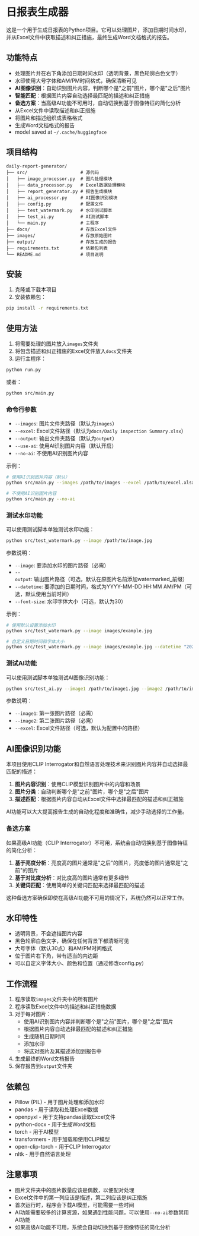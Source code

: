 # 日报表生成器

这是一个用于生成日报表的Python项目。它可以处理图片，添加日期时间水印，并从Excel文件中获取描述和纠正措施，最终生成Word文档格式的报告。

## 功能特点

- 处理图片并在右下角添加日期时间水印（透明背景，黑色轮廓白色文字）
- 水印使用大号字体和AM/PM时间格式，确保清晰可见
- **AI图像识别**：自动识别图片内容，判断哪个是"之前"图片，哪个是"之后"图片
- **智能匹配**：根据图片内容自动选择最匹配的描述和纠正措施
- **备选方案**：当高级AI功能不可用时，自动切换到基于图像特征的简化分析
- 从Excel文件中读取描述和纠正措施
- 将图片和描述组织成表格格式
- 生成Word文档格式的报告
- model saved at `~/.cache/huggingface`

## 项目结构

```
daily-report-generator/
├── src/                    # 源代码
│   ├── image_processor.py  # 图片处理模块
│   ├── data_processor.py   # Excel数据处理模块
│   ├── report_generator.py # 报告生成模块
│   ├── ai_processor.py     # AI图像识别模块
│   ├── config.py           # 配置文件
│   ├── test_watermark.py   # 水印测试脚本
│   ├── test_ai.py          # AI测试脚本
│   └── main.py             # 主程序
├── docs/                   # 存放Excel文件
├── images/                 # 存放原始图片
├── output/                 # 存放生成的报告
├── requirements.txt        # 依赖包列表
└── README.md               # 项目说明
```

## 安装

1. 克隆或下载本项目
2. 安装依赖包：

```bash
pip install -r requirements.txt
```

## 使用方法

1. 将需要处理的图片放入`images`文件夹
2. 将包含描述和纠正措施的Excel文件放入`docs`文件夹
3. 运行主程序：

```bash
python run.py
```

或者：

```bash
python src/main.py
```

### 命令行参数

- `--images`: 图片文件夹路径（默认为`images`）
- `--excel`: Excel文件路径（默认为`docs/Daily inspection Summary.xlsx`）
- `--output`: 输出文件夹路径（默认为`output`）
- `--use-ai`: 使用AI识别图片内容（默认开启）
- `--no-ai`: 不使用AI识别图片内容

示例：

```bash
# 使用AI识别图片内容（默认）
python src/main.py --images /path/to/images --excel /path/to/excel.xlsx

# 不使用AI识别图片内容
python src/main.py --no-ai
```

### 测试水印功能

可以使用测试脚本单独测试水印功能：

```bash
python src/test_watermark.py --image /path/to/image.jpg
```

参数说明：
- `--image`: 要添加水印的图片路径（必需）
- `--output`: 输出图片路径（可选，默认在原图片名前添加watermarked_前缀）
- `--datetime`: 要添加的日期时间，格式为YYYY-MM-DD HH:MM AM/PM（可选，默认使用当前时间）
- `--font-size`: 水印字体大小（可选，默认为30）

示例：

```bash
# 使用默认设置添加水印
python src/test_watermark.py --image images/example.jpg

# 自定义日期时间和字体大小
python src/test_watermark.py --image images/example.jpg --datetime "2023-05-15 02:30 PM" --font-size 40
```

### 测试AI功能

可以使用测试脚本单独测试AI图像识别功能：

```bash
python src/test_ai.py --image1 /path/to/image1.jpg --image2 /path/to/image2.jpg
```

参数说明：
- `--image1`: 第一张图片路径（必需）
- `--image2`: 第二张图片路径（必需）
- `--excel`: Excel文件路径（可选，默认为配置中的路径）

## AI图像识别功能

本项目使用CLIP Interrogator和自然语言处理技术来识别图片内容并自动选择最匹配的描述：

1. **图片内容识别**：使用CLIP模型识别图片中的内容和场景
2. **图片分类**：自动判断哪个是"之前"图片，哪个是"之后"图片
3. **描述匹配**：根据图片内容自动从Excel文件中选择最匹配的描述和纠正措施

AI功能可以大大提高报告生成的自动化程度和准确性，减少手动选择的工作量。

### 备选方案

如果高级AI功能（CLIP Interrogator）不可用，系统会自动切换到基于图像特征的简化分析：

1. **基于亮度分析**：亮度高的图片通常是"之后"的图片，亮度低的图片通常是"之前"的图片
2. **基于对比度分析**：对比度高的图片通常有更多细节
3. **关键词匹配**：使用简单的关键词匹配来选择最匹配的描述

这种备选方案确保即使在高级AI功能不可用的情况下，系统仍然可以正常工作。

## 水印特性

- 透明背景，不会遮挡图片内容
- 黑色轮廓白色文字，确保在任何背景下都清晰可见
- 大号字体（默认30点）和AM/PM时间格式
- 位于图片右下角，带有适当的内边距
- 可以自定义字体大小、颜色和位置（通过修改config.py）

## 工作流程

1. 程序读取`images`文件夹中的所有图片
2. 程序读取Excel文件中的描述和纠正措施数据
3. 对于每对图片：
   - 使用AI识别图片内容并判断哪个是"之前"图片，哪个是"之后"图片
   - 根据图片内容自动选择最匹配的描述和纠正措施
   - 生成随机日期时间
   - 添加水印
   - 将这对图片及其描述添加到报告中
4. 生成最终的Word文档报告
5. 保存报告到`output`文件夹

## 依赖包

- Pillow (PIL) - 用于图片处理和添加水印
- pandas - 用于读取和处理Excel数据
- openpyxl - 用于支持pandas读取Excel文件
- python-docx - 用于生成Word文档
- torch - 用于AI模型
- transformers - 用于加载和使用CLIP模型
- open-clip-torch - 用于CLIP Interrogator
- nltk - 用于自然语言处理

## 注意事项

- 图片文件夹中的图片数量应该是偶数，以便配对处理
- Excel文件中的第一列应该是描述，第二列应该是纠正措施
- 首次运行时，程序会下载AI模型，可能需要一些时间
- AI功能需要较多的计算资源，如果遇到性能问题，可以使用`--no-ai`参数禁用AI功能
- 如果高级AI功能不可用，系统会自动切换到基于图像特征的简化分析 